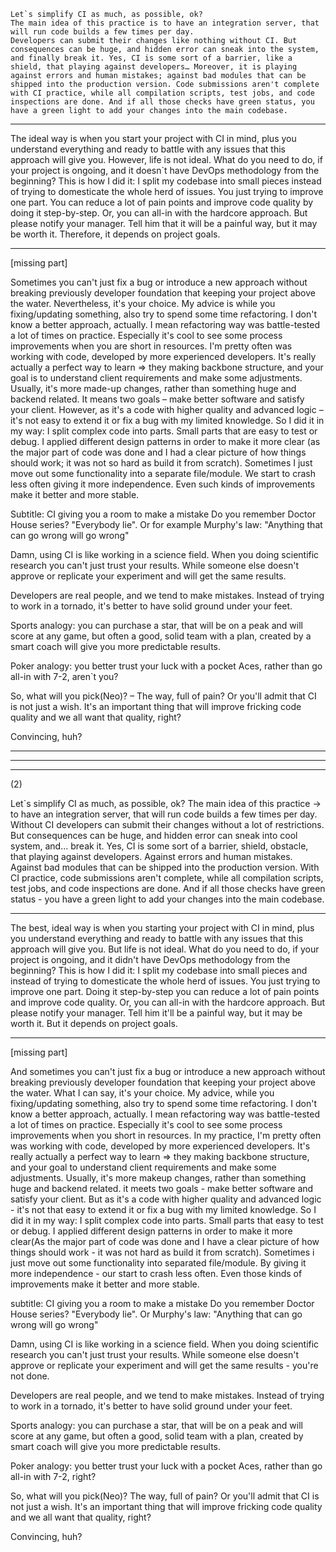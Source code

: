 	Let`s simplify CI as much, as possible, ok?
	The main idea of this practice is to have an integration server, that will run code builds a few times per day.
	Developers can submit their changes like nothing without CI. But consequences can be huge, and hidden error can sneak into the system, and finally break it. Yes, CI is some sort of a barrier, like a shield, that playing against developers… Moreover, it is playing against errors and human mistakes; against bad modules that can be shipped into the production version. Code submissions aren't complete with CI practice, while all compilation scripts, test jobs, and code inspections are done. And if all those checks have green status, you have a green light to add your changes into the main codebase.

----

The ideal way is when you start your project with CI in mind, plus you understand everything and ready to battle with any issues that this approach will give you.
However, life is not ideal. What do you need to do, if your project is ongoing, and it doesn`t have DevOps methodology from the beginning?
This is how I did it: I split my codebase into small pieces instead of trying to domesticate the whole herd of issues. You just trying to improve one part. You can reduce a lot of pain points and improve code quality by doing it step-by-step. 
Or, you can all-in with the hardcore approach. But please notify your manager. Tell him that it will be a painful way, but it may be worth it. Therefore, it depends on project goals.

----------

[missing part]

Sometimes you can't just fix a bug or introduce a new approach without breaking previously developer foundation that keeping your project above the water. Nevertheless, it's your choice. My advice is while you fixing/updating something, also try to spend some time refactoring. I don't know a better approach, actually. I mean refactoring way was battle-tested a lot of times on practice. Especially it's cool to see some process improvements when you are short in resources. I'm pretty often was working with code, developed by more experienced developers. It's really actually a perfect way to learn => they making backbone structure, and your goal is to understand client requirements and make some adjustments. Usually, it's more made-up changes, rather than something huge and backend related. It means two goals – make better software and satisfy your client.
However, as it's a code with higher quality and advanced logic – it's not easy to extend it or fix a bug with my limited knowledge. So I did it in my way: I split complex code into parts. Small parts that are easy to test or debug. I applied different design patterns in order to make it more clear (as the major part of code was done and I had a clear picture of how things should work; it was not so hard as build it from scratch).
Sometimes I just move out some functionality into a separate file/module. We start to crash less often giving it more independence. Even such kinds of improvements make it better and more stable.

Subtitle: CI giving you a room to make a mistake
Do you remember Doctor House series? "Everybody lie".
Or for example Murphy's law: "Anything that can go wrong will go wrong"

Damn, using CI is like working in a science field. When you doing scientific research you can't just trust your results. While someone else doesn't approve or replicate your experiment and will get the same results.

Developers are real people, and we tend to make mistakes. Instead of trying to work in a tornado, it's better to have solid ground under your feet.


Sports analogy: you can purchase a star, that will be on a peak and will score at any game, but often a good, solid team with a plan, created by a smart coach will give you more predictable results. 

Poker analogy: you better trust your luck with a pocket Aces, rather than go all-in with 7-2, aren`t you?

So, what will you pick(Neo)? – The way, full of pain? Or you'll admit that CI is not just a wish. It's an important thing that will improve fricking code quality and we all want that quality, right?


Convincing, huh? 


----
----
----

(2)

Let`s simplify CI as much, as possible, ok?
The main idea of this practice -> to have an integration server, that will run code builds a few times per day.
Without CI developers can submit their changes without a lot of restrictions. But consequences can be huge, and hidden error can sneak into cool system, and... break it. Yes, CI is some sort of a barrier, shield, obstacle, that playing against developers.
Against errors and human mistakes. Against bad modules that can be shipped into the production version. With CI practice, code submissions aren't complete, while all compilation scripts, test jobs, and code inspections are done. And if all those checks have green status - you have a green light to add your changes into the main codebase.

----

The best, ideal way is when you starting your project with CI in mind, plus you understand everything and ready to battle with any issues that this approach will give you.
But life is not ideal. What do you need to do, if your project is ongoing, and it didn't have DevOps methodology from the beginning?
This is how I did it: I split my codebase into small pieces and instead of trying to domesticate the whole herd of issues. You just trying to improve one part. Doing it step-by-step you can reduce a lot of pain points and improve code quality. 
Or, you can all-in with the hardcore approach. But please notify your manager. Tell him it'll be a painful way, but it may be worth it. But it depends on project goals.

----------

[missing part]

And sometimes you can't just fix a bug or introduce a new approach without breaking previously developer foundation that keeping your project above the water. What I can say, it's your choice. My advice, while you fixing/updating something, also try to spend some time refactoring. I don't know a better approach, actually. I mean refactoring way was battle-tested a lot of times on practice. Especially it's cool to see some process improvements when you short in resources. In my practice, I'm pretty often was working with code, developed by more experienced developers. It's really actually a perfect way to learn => they making backbone structure, and your goal to understand client requirements and make some adjustments. Usually, it's more makeup changes, rather than something huge and backend related. 
it meets two goals - make better software and satisfy your client.
But as it's a code with higher quality and advanced logic - it's not that easy to extend it or fix a bug with my limited knowledge. So I did it in my way: I split complex code into parts. Small parts that easy to test or debug. I applied different design patterns in order to make it more clear(As the major part of code was done and I have a clear picture of how things should work - it was not hard as build it from scratch).
Sometimes i just move out some functionality into separated file/module. By giving it more independence - our start to crash less often. Even those kinds of improvements make it better and more stable.

subtitle: CI giving you a room to make a mistake
Do you remember Doctor House series? "Everybody lie".
Or Murphy's law: "Anything that can go wrong will go wrong"

Damn, using CI is like working in a science field. When you doing scientific research you can't just trust your results. While someone else doesn't approve or replicate your experiment and will get the same results - you're not done.

Developers are real people, and we tend to make mistakes. Instead of trying to work in a tornado, it's better to have solid ground under your feet.


Sports analogy: you can purchase a star, that will be on a peak and will score at any game, but often a good, solid team with a plan, created by smart coach will give you more predictable results. 

Poker analogy: you better trust your luck with a pocket Aces, rather than go all-in with 7-2, right?

So, what will you pick(Neo)?
The way, full of pain? Or you'll admit that CI is not just a wish. It's an important thing that will improve fricking code quality and we all want that quality, right?


Convincing, huh? 
